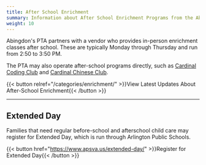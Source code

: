 ```yaml
---
title: After School Enrichment
summary: Information about After School Enrichment Programs from the Abingdon PTA.
weight: 10
---
```


Abingdon's PTA partners with a vendor who provides in-person enrichment classes after school. These are typically Monday through Thursday and run from 2:50 to 3:50 PM.

The PTA may also operate after-school programs directly, such as [Cardinal Coding Club](/2022/11/07/cardinal-coding/) and [Cardinal Chinese Club](/2023/01/10/chinese-club/).

{{< button relref="/categories/enrichment/" >}}View Latest Updates About After-School Enrichment{{< /button >}}

---

## Extended Day

Families that need regular before-school and afterschool child care may register for Extended Day, which is run through Arlington Public Schools.

{{< button href="https://www.apsva.us/extended-day/" >}}Register for Extended Day{{< /button >}}